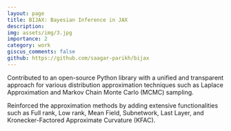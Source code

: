 ```yaml
---
layout: page
title: BIJAX: Bayesian Inference in JAX
description:
img: assets/img/3.jpg
importance: 2
category: work
giscus_comments: false
github: https://github.com/saagar-parikh/bijax
---
```


Contributed to an open-source Python library with a unified and transparent approach for various distribution approximation techniques such as Laplace Approximation and Markov Chain Monte Carlo (MCMC) sampling.

Reinforced the approximation methods by adding extensive functionalities such as Full rank, Low rank, Mean Field, Subnetwork, Last Layer, and Kronecker-Factored Approximate Curvature (KFAC).

